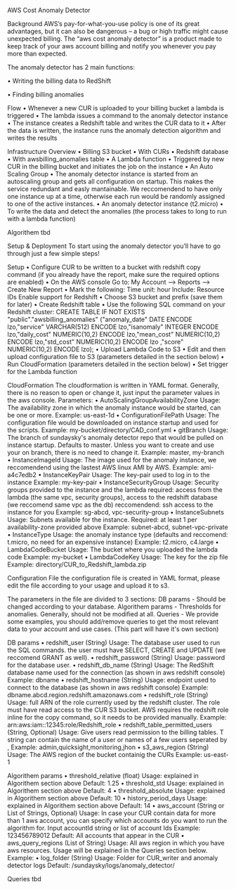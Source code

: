 AWS Cost Anomaly Detector

Background
AWS’s pay-for-what-you-use policy is one of its great advantages, but it can also be dangerous – a bug or high traffic might cause unexpected billing.
The “aws cost anomaly detector” is a product made to keep track of your aws account billing and notify you whenever you pay more than expected.

The anomaly detector has 2 main functions:

• Writing the billing data to RedShift

• Finding billing anomalies


Flow
• Whenever a new CUR is uploaded to your billing bucket a lambda is triggered
• The lambda issues a command to the anomaly detector instance 
• The instance creates a Redshift table and writes the CUR data to it
• After the data is written, the instance runs the anomaly detection algorithm and writes the results


Infrastructure Overview
• Billing S3 bucket
	• With CURs
• Redshift database
	• With awsbilling_anomalies table
• A Lambda function
	• Triggered by new CUR in the billing bucket and initiates the job on the instance
• An Auto Scaling Group
	• The anomaly detector instance is started from an autoscaling group and gets all configuration on startup.
      This makes the service redundant and easly mantainable.
	  We reccomendend to have only one instance up at a time, otherwise each run would be randomly assigned to one of the active instances.
• An anomaly detector instance (t2.micro)
	• To write the data and detect the anomalies (the process takes to long to run with a lambda function)


Algorithem
tbd

Setup & Deployment
To start using the anomaly detector you’ll have to go through just a few simple steps!

Setup
• Configure CUR to be written to a bucket with redshift copy command
	(if you already have the report, make sure the required options are enabled)
	• On the AWS console Go to:
		My Account --> Reports --> Create New Report
	• Mark the following:
			Time unit: hour
			Include: Resource IDs
			Enable support for Redshift
	• Choose S3 bucket and prefix (save them for later)
• Create Redshift table
	• Use the following SQL command on your Redshift cluster:
	CREATE TABLE IF NOT EXISTS "public"."awsbilling_anomalies" ("anomaly_date" DATE   ENCODE lzo,"service" VARCHAR(512)   ENCODE lzo,"isanomaly" INTEGER   ENCODE lzo,"daily_cost" NUMERIC(10,2)   ENCODE lzo,"mean_cost" NUMERIC(10,2)   ENCODE lzo,"std_cost" NUMERIC(10,2)   ENCODE lzo	,"score" NUMERIC(10,2)   ENCODE lzo);
• Upload Lambda Code to S3
• Edit and then upload configuration file to S3
  (parameters detailed in the section below)
• Run CloudFormation
  (parameters detailed in the section below)
• Set trigger for the Lambda function


CloudFormation
The cloudformation is written in YAML format.
Generally, there is no reason to open or change it, just input the parameter values in the aws console.
Parameters:
• AutoScalingGroupAvailabilityZone
  Usage: The availability zone in which the anomaly instance would be started, can be one or more.
  Example: us-east-1d
• ConfigurationFilePath
  Usage: The configuration file would be downloaded on instance startup and used for the scripts.
  Example: my-bucket/directory/CAD_conf.yml
• gitBranch
  Usage: The branch of sundaysky's anomaly detector repo that would be pulled on instance startup.
		 Defaults to master. Unless you want to create and use your on branch, there is no need to change it.
  Example: master, my-branch
• InstanceImageId
  Usage: The image used for the anomaly instance, we reccomendend using the lastest AWS linux AMI by AWS.
  Example: ami-a4c7edb2
• InstanceKeyPair
  Usage: The key-pair used to log in to the instance
  Example: my-key-pair
• InstanceSecurityGroup
  Usage: Security groups provided to the instance and the lambda
		 required: access from the lambda (the same vpc, security groups), access to the redshift database (we reccomend same vpc as the db)
		 reccomendend: ssh access to the instance for you
  Example: sg-abcd, vpc-security-group
• InstanceSubnets
  Usage: Subnets available for the instance. 
		 Required: at least 1 per availability-zone provided above
  Example: subnet-abcd, subnet-vpc-private
• InstanceType
  Usage: the anomaly instance type (defaults and reccomend: t.micro, no need for an expensive instance)
  Example: t2.micro, c4.large
• LambdaCodeBucket
  Usage: The bucket where you uploaded the lambda code
  Example: my-bucket
• LambdaCodeKey
  Usage: The key for the zip file
  Example: directory/CUR_to_Redshift_lambda.zip

  
Configuration File
the configuration file is created in YAML format, please edit the file according to your usage and upload it to s3.

The parameters in the file are divided to 3 sections:
	DB params - Should be changed according to your database.
	Algorithem params - Thresholds for anomalies. Generally, should not be modified at all.
	Queries - We provide some examples, you should add/remove queries to get the most relevant data to your account and use cases. (This part will have it's own section)

DB params
• redshift_user (String)
  Usage: The database user used to run the SQL commands. the user must have SELECT, CREATE and UPDATE (we reccomend GRANT as well).
• redshift_password (String)
  Usage: password for the database user.
• redshift_db_name (String)
  Usage: The RedShift database name used for the connection (as shown in aws redshift console)
  Example: dbname
• redshift_hostname (String)
  Usage: endpoint used to connect to the database (as shown in aws redshift console)
  Example: dbname.abcd.region.redshift.amazonaws.com
• redshift_role (String)
  Usage: full ARN of the role currently used by the redshift cluster. The role must have read access to the CUR S3 bucket.
		 AWS requires the redshift role inline for the copy command, so it needs to be provided manually.
  Example: arn:aws:iam::12345:role/Redshift_role
• redshift_table_permitted_users (String, Optional)
  Usage: Give users read permission to the billing tables. T string can contain the name of a user or names of a few users seperated by ,
  Example: admin,quicksight,monitoring,jhon
• s3_aws_region (String)
  Usage: The AWS region of the bucket containig the CURs
  Example: us-east-1

Algorithem params
• threshold_relative (float)
  Usage: explained in Algorithem section above
  Default: 1.25
• threshold_std
  Usage: explained in Algorithem section above
  Default: 4
• threshold_absolute
  Usage: explained in Algorithem section above
  Default: 10
• history_period_days
  Usage: explained in Algorithem section above
  Default: 14 
• aws_account (String or List of Strings, Optional)
  Usage: In case your CUR contain data for more than 1 aws account, you can specify which accounts do you want to run the algorithm for. Input accountId string or list of account Ids
  Example: 123456789012
  Default: All accounts that appear in the CUR
• aws_query_regions (List of String)
  Usage: All aws region in which you have aws resources. Usage will be explained in the Queries section below.
  Example: 
• log_folder (String)
  Usage: Folder for CUR_writer and anomaly detector logs
  Default: /sundaysky/logs/anomaly_detector/

Queries
tbd


